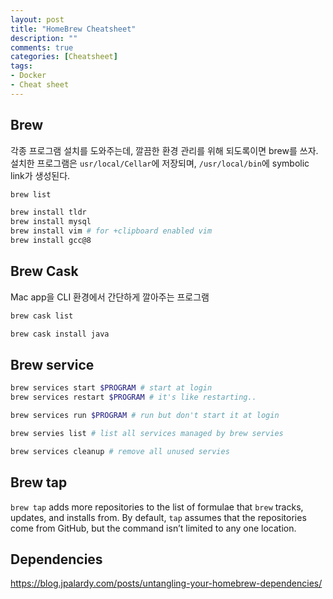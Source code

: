 ```yaml
---
layout: post
title: "HomeBrew Cheatsheet"
description: ""
comments: true
categories: [Cheatsheet]
tags:
- Docker
- Cheat sheet
---
```


## Brew

각종 프로그램 설치를 도와주는데, 깔끔한 환경 관리를 위해 되도록이면 brew를 쓰자. 설치한 프로그램은 `usr/local/Cellar`에 저장되며, `/usr/local/bin`에 symbolic link가 생성된다.

```bash
brew list 

brew install tldr
brew install mysql
brew install vim # for +clipboard enabled vim
brew install gcc@8
```



## Brew Cask

Mac app을 CLI 환경에서 간단하게 깔아주는 프로그램

```bash
brew cask list

brew cask install java
```



## Brew service

```bash
brew services start $PROGRAM # start at login
brew services restart $PROGRAM # it's like restarting..

brew services run $PROGRAM # run but don't start it at login

brew servies list # list all services managed by brew servies

brew services cleanup # remove all unused servies
```



## Brew tap

`brew tap` adds more repositories to the list of formulae that `brew` tracks, updates, and installs from. By default, `tap` assumes that the repositories come from GitHub, but the command isn’t limited to any one location.



## Dependencies

https://blog.jpalardy.com/posts/untangling-your-homebrew-dependencies/